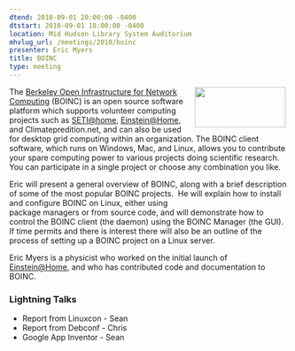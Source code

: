 ```yaml
---
dtend: 2010-09-01 20:00:00 -0400
dtstart: 2010-09-01 18:00:00 -0400
location: Mid Hudson Library System Auditorium
mhvlug_url: /meetings/2010/boinc
presenter: Eric Myers
title: BOINC
type: meeting
---
```



<img align="right" width="164" hspace="5" height="73" src="/sites/default/files/www_logo.gif" alt="" />The [Berkeley Open Infrastructure for Network Computing](http://boinc.berkeley.edu/) (BOINC) is an open source software platform which supports volunteer computing projects such as [SETI@home](mailto:SETI@home), [Einstein@Home](mailto:Einstein@Home), and Climatepredition.net, and can also be used for desktop grid computing within an organization. The BOINC client software, which runs on Windows, Mac, and Linux, allows you to contribute your spare computing power to various projects doing scientific research.  You can participate in a single project or choose any combination you like.

Eric will present a general overview of BOINC, along with a brief description of some of the most popular BOINC projects.  He will explain how to install and configure BOINC on Linux, either using <br />
package managers or from source code, and will demonstrate how to control the BOINC client (the daemon) using the BOINC Manager (the GUI).  If time permits and there is interest there will also be an outline of the process of setting up a BOINC project on a Linux server.

Eric Myers is a physicist who worked on the initial launch of [Einstein@Home](http://www.einsteinathome.org/), and who has contributed code and documentation to BOINC.

### Lightning Talks
- Report from Linuxcon - Sean
- Report from Debconf - Chris
- Google App Inventor - Sean